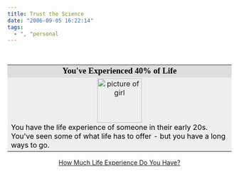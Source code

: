 ```yaml
---
title: Trust the Science
date: "2006-09-05 16:22:14"
tags:
  - ", "personal
---
```

<br  />
<table width="350" align="center" border="0" cellspacing="0" cellpadding="2"><tr><td bgcolor="#DDDDDD" align="center">
<font face="Georgia, Times New Roman, Times, serif" style='color:black; font-size: 14pt;'>
<strong>You've Experienced 40% of Life</strong>
</font></td></tr>
<tr><td bgcolor="#EEEEEE">
<center><img src="http://images.blogthings.com/howmuchlifeexperiencedoyouhavequiz/life-2.jpg" height="100" width="100" alt="picture of girl" /></center>
<font color="#000000">
You have the life experience of someone in their early 20s.<br  />
You've seen some of what life has to offer - but you have a long ways to go.
</font></td></tr></table>
<p align="center"><a href="http://www.blogthings.com/howmuchlifeexperiencedoyouhavequiz/">How Much Life Experience Do You Have?</a></p>

